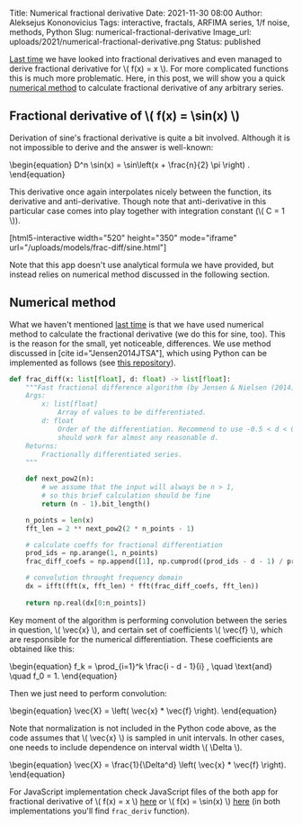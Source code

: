 Title: Numerical fractional derivative
Date: 2021-11-30 08:00
Author: Aleksejus Kononovicius
Tags: interactive, fractals, ARFIMA series, 1/f noise, methods, Python
Slug: numerical-fractional-derivative
Image_url: uploads/2021/numerical-fractional-derivative.png
Status: published

[Last time]({filename}/articles/2021/fractional-derivatives.md) we have
looked into fractional derivatives and even managed to derive fractional
derivative for \\\( f(x) = x \\\). For more complicated functions this is
much more problematic. Here, in this post, we will show you a quick
[numerical method](/tag/methods/) to calculate fractional derivative of any
arbitrary series.
<!--more-->

## Fractional derivative of \\\( f(x) = \sin(x) \\\)

Derivation of sine's fractional derivative is quite a bit involved. Although
it is not impossible to derive and the answer is well-known:

\begin{equation}
    D^n \sin(x) = \sin\left(x + \frac{n}{2} \pi \right) . 
\end{equation}

This derivative once again interpolates nicely between the function, its
derivative and anti-derivative. Though note that anti-derivative in this
particular case comes into play together with integration constant
(\\\( C = 1 \\\)).

[html5-interactive width="520" height="350" mode="iframe"
url="/uploads/models/frac-diff/sine.html"]

Note that this app doesn't use analytical formula we have provided, but
instead relies on numerical method discussed in the following section.

## Numerical method

What we haven't mentioned [last
time]({filename}/articles/2021/fractional-derivatives.md) is that we have
used numerical method to calculate the fractional derivative (we do this for
sine, too). This is the reason for the small, yet noticeable, differences.
We use method discussed in [cite id="Jensen2014JTSA"], which using Python
can be implemented as follows (see [this
repository](https://github.com/akononovicius/arfima)).

```python
def frac_diff(x: list[float], d: float) -> list[float]:
    """Fast fractional difference algorithm (by Jensen & Nielsen (2014)).
    Args:
        x: list[float]
            Array of values to be differentiated.
        d: float
            Order of the differentiation. Recommend to use -0.5 < d < 0.5, but
            should work for almost any reasonable d.
    Returns:
        Fractionally differentiated series.
    """

    def next_pow2(n):
        # we assume that the input will always be n > 1,
        # so this brief calculation should be fine
        return (n - 1).bit_length()

    n_points = len(x)
    fft_len = 2 ** next_pow2(2 * n_points - 1)

    # calculate coeffs for fractional differentiation
    prod_ids = np.arange(1, n_points)
    frac_diff_coefs = np.append([1], np.cumprod((prod_ids - d - 1) / prod_ids))

    # convolution throught frequency domain
    dx = ifft(fft(x, fft_len) * fft(frac_diff_coefs, fft_len))
    
    return np.real(dx[0:n_points])
```

Key moment of the algorithm is performing convolution between the series in
question, \\\( \vec{x} \\\), and certain set of coefficients \\\( \vec{f} \\\),
which are responsible for the numerical differentiation. These coefficients
are obtained like this:

\begin{equation}
    f_k = \prod_{i=1}^k \frac{i - d - 1}{i} , \quad \text{and} \quad f_0 = 1.
\end{equation}

Then we just need to perform convolution:

\begin{equation}
    \vec{X} = \left( \vec{x} * \vec{f} \right). 
\end{equation}

Note that normalization is not included in the Python code above, as the
code assumes that \\\( \vec{x} \\\) is sampled in unit intervals. In other
cases, one needs to include dependence on interval width \\\( \Delta \\\).

\begin{equation}
    \vec{X} = \frac{1}{\Delta^d} \left( \vec{x} * \vec{f} \right). 
\end{equation}

For JavaScript implementation check JavaScript files of the both app for
fractional derivative of \\\( f(x) = x \\\)
[here](https://raw.githubusercontent.com/akononovicius/physRisk-model-repository/main/frac-diff/index.js) or \\\( f(x) = \sin(x) \\\)
[here](https://raw.githubusercontent.com/akononovicius/physRisk-model-repository/main/frac-diff/sine.js) (in both implementations you'll
find `frac_deriv` function).
